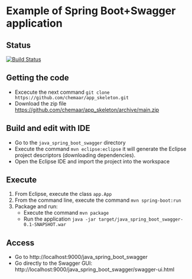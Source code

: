 # Example of Spring Boot+Swagger application

## Status

[![Build Status](https://travis-ci.org/chemaar/app_skeleton.svg?branch=main)](https://travis-ci.org/chemaar/app_skeleton)

## Getting the code

- Excecute the next command `git clone https://github.com/chemaar/app_skeleton.git`
- Download the zip file https://github.com/chemaar/app_skeleton/archive/main.zip

## Build and edit with IDE

- Go to the `java_spring_boot_swagger` directory
- Execute the command `mvn eclipse:eclipse` it will generate the Eclipse project descriptors (downloading dependencies).
- Open the Eclipse IDE and import the project into the workspace

## Execute
1. From Eclipse, execute the class `app.App`
2. From the command line, execute the command `mvn spring-boot:run`
3. Package and run:
   - Execute the command `mvn package`
   - Run the application `java -jar target/java_spring_boot_swagger-0.1-SNAPSHOT.war`

## Access
- Go to http://localhost:9000/java_spring_boot_swagger
- Go directly to the Swagger GUI: http://localhost:9000/java_spring_boot_swagger/swagger-ui.html

